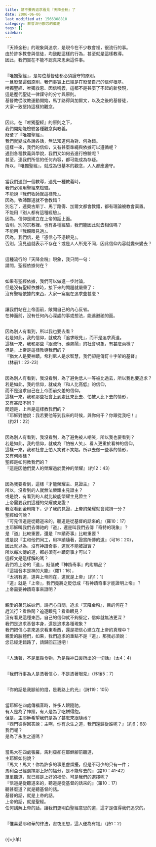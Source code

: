 ```yaml
---
title: 請不要再追求看見『天降金粉』了
date: 2006-06-06
last_modified_at: 1566308810
category: 教會流行觀念的偏差
tags: []
sidebar: 
---
```


<p>『天降金粉』的現象與追求，是現今在不少教會裡，很流行的事。<br/>
由於許多教會與信徒，均鼓勵這樣的行為，甚至就是這樣教導。<br/>
因此，我們實在不能不認真來思索這件事。</p>
<p><br/>
『唯獨聖經』，是每位基督徒都必須謹守的原則。<br/>
一旦廢棄這個原則，我們事實上已經是在廢棄自己的信仰根基。<br/>
唯獨聖經、唯獨救恩、因信稱義，這都不是甚麼了不起的新發現，<br/>
這是歷代聖徒一律謹守的分寸與原則。<br/>
基督教從改教運動開始，馬丁路得與加爾文，以及之後的基督徒，<br/>
大家一致堅持這樣的觀念。</p>
<p><br/>
因此，在『唯獨聖經』的原則之下，<br/>
我們開始能檢驗各種觀念與教義。<br/>
廢棄了『唯獨聖經』，<br/>
我們就變成各說各話，無法知道何為對、何為錯。<br/>
這樣一來，我們的信仰，又有甚麼準繩與依據可以遵循呢？<br/>
遇到各種教義與學說，我們又如何去進行檢驗呢？<br/>
甚至，連我們所信的任何內容，都可能成為存疑。<br/>
所以，『唯獨聖經』，就成為很基本的觀念，人人都應遵守。</p>
<p><br/>
當我們遇到一個教導，遇見一種教義時，<br/>
我們必須用聖經來檢驗。<br/>
不能說『我們牧師就這樣教』。<br/>
因為，牧師難道就不會教錯？<br/>
別忘了，連奧古斯丁、馬丁路得、加爾文都會教錯，都有理論被教會棄置。<br/>
不能用『別人都有這種經驗』。<br/>
因為，信仰是建立在上帝的話上面。<br/>
否則，別的宗教裡，也有各種經驗，我們能因此就去相信嗎？<br/>
不能用『我親眼見過』。<br/>
因為，我們信，是『憑信心不憑眼見』。<br/>
否則，沒見過就表示不存在？或是人人所見不同，因此信仰內容就變來變去？</p>
<p><br/>
這種流行的『天降金粉』現象，我只問一句：<br/>
請問，聖經依據何在？</p>
<p><br/>
如果有聖經依據，我們可以做進一步討論。<br/>
但是沒有聖經依據時，接下來的問題就嚴重了：<br/>
沒有聖經依據的東西，大家一窩風在追求些甚麼？</p>
<p><br/>
讓我們站在上帝面前，敞開自己的內心反省。<br/>
在神面前，沒有任何內心深處的事或想法，能逃避祂的面。</p>
<p><br/>
因為別人有看到，所以我也要去看？<br/>
若是如此，我的信仰，就成為『追求眼見』，而不是追求真道。<br/>
這樣一來，我和那些『跟流行、湊熱鬧』的社會現象，有甚麼兩樣？<br/>
但是，上帝是這樣教導我們的？<br/>
『猶太人是要神蹟，希利尼人是求智慧，我們卻是傳釘十字架的基督』<br/>
（林前1：22-23）</p>
<p><br/>
因為別人有看到，我沒看到，為了避免低人一等被比過去，所以我也要追求？<br/>
若是如此，我的信仰，就成為『和人比高低』的信仰，<br/>
而不是追求自己在上帝面前交差的信仰。<br/>
這樣一來，我和那些社會上到處比來比去、怕被人比下去的情形，<br/>
又有甚麼不同？<br/>
問題是，上帝是這樣教我們的？<br/>
『耶穌對他說：我若要他等到我來的時候，與你何干？你跟從我吧！』<br/>
（約21：22）</p>
<p><br/>
因為別人有看到，我沒看到，為了避免被人嘲笑，所以我也要看到？<br/>
若是如此，我的信仰，就成為『怕被人笑』、看人更重於看神的信仰。<br/>
這樣一來，我和社會上怕人笑貧不笑娼，所以去做一些事的情形，<br/>
又有何兩樣？<br/>
聖經是如何教我們的？<br/>
『這是因他們愛人的榮耀過於愛神的榮耀』（約12：43）</p>
<p><br/>
因為我要看到，這樣『才能榮耀主、見證主』？<br/>
所以，沒看到的人就無法榮耀主見證主？<br/>
或是說，有看到的人就比較能榮耀主見證主？<br/>
上帝需要我們這種的榮耀或見證？<br/>
我沒看到金粉降下，少了我的見證，上帝的榮耀就會減損一分？<br/>
聖經如何說？<br/>
『可見信道是從聽道來的，聽道是從基督的話來的』（羅10：17）<br/>
主耶穌叫我們去傳祂的『道』，還是叫我們去傳『奇特的現象』？<br/>
是『道』比較重要，還是『神蹟奇事』比較重要？<br/>
或是說『主和他們同工，用神蹟隨著，證實所傳的道』（可16：20），<br/>
因此就以為，沒有神蹟奇事，道就不能被證實？<br/>
所以每次傳的道，都必須有神蹟奇事才可以？<br/>
這經文是這樣解的嗎？<br/>
我們將上帝的『道』，貶低成『神蹟奇事』的附屬品？<br/>
『這福音本是神的大能』（羅1：16），<br/>
『太初有道，道與上帝同在，道就是上帝』（約1：1）<br/>
『道』就是『上帝』，我們竟將之貶低成『有神蹟奇事才能證明上帝』？<br/>
上帝需要神蹟奇事來證明？</p>
<p><br/>
親愛的弟兄姊妹們，請捫心自問，追求『天降金粉』，目的何在？<br/>
趕流行？看熱鬧？追逐眼見？看重眼見？<br/>
沒有看見這種東西，自己的信仰就不夠堅定，信仰就無法更深？<br/>
我們是追求基督本身，還是追求各種現象？<br/>
我們把信心拿來追求看東看西，還是把信心建立在上帝的真理中？<br/>
親愛的肢體們，如果，我們追求的重點不是『道』，那我必須說：<br/>
您已經走錯路了，請歸回正道吧！</p>
<p><br/>
『人活著，不是單靠食物，乃是靠神口裏所出的一切話』（太4：4）</p>
<p><br/>
『我們行事為人是憑著信心，不是憑著眼見』（林後5：7）</p>
<p><br/>
『你的話是我腳前的燈，是我路上的光』（詩119：105）</p>
<p><br/>
當耶穌在四處傳福音時，許多人跟隨祂。<br/>
有人是為了神蹟，有人是為了吃餅得飽。<br/>
但是，主耶穌希望我們是為了甚麼來跟隨祂？<br/>
『西門彼得回答說：主啊，你有永生之道，我們還歸從誰呢？』（約6：68）<br/>
我們呢？<br/>
是為了永生之道嗎？</p>
<p><br/>
當馬大在四處張羅，馬利亞卻在耶穌腳前聽道，<br/>
主耶穌如何說？<br/>
『馬大！馬大！你為許多的事思慮煩擾，但是不可少的只有一件；<br/>
馬利亞已經選擇那上好的福分，是不能奪去的』（路10：41-42）<br/>
單單聽道，就已經是上好的福份。可是我們的選擇呢？<br/>
『信道是從聽道來的，聽道是從基督的話來的』（羅10：17）<br/>
聽甚麼道？就是聽基督的話。<br/>
基督的話，就是上帝的話。<br/>
上帝的話，就是聖經。<br/>
任何講解上帝的話，讓我們更明白聖經意思的道，這才是值得我們追求的。</p>
<p><br/>
『惟喜愛耶和華的律法，晝夜思想，這人便為有福』（詩1：2）</p>
<p><br/>
(小小羊）</p>
<p> </p>
